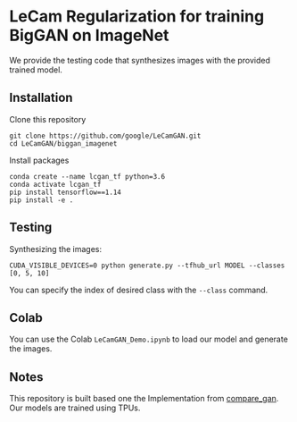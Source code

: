# LeCam Regularization for training BigGAN on ImageNet

We provide the testing code that synthesizes images with the provided trained
model.

## Installation

Clone this repository
```
git clone https://github.com/google/LeCamGAN.git
cd LeCamGAN/biggan_imagenet
```

Install packages
```
conda create --name lcgan_tf python=3.6
conda activate lcgan_tf
pip install tensorflow==1.14
pip install -e .
```

## Testing

Synthesizing the images:
```
CUDA_VISIBLE_DEVICES=0 python generate.py --tfhub_url MODEL --classes [0, 5, 10]
```
You can specify the index of desired class with the `--class` command.

## Colab

You can use the Colab `LeCamGAN_Demo.ipynb` to load our model and generate the images.


## Notes
This repository is built based one the Implementation from [compare\_gan](https://github.com/google/compare_gan). Our models are trained using TPUs.
